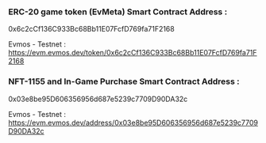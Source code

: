 ### ERC-20 game token (EvMeta) Smart Contract Address :
0x6c2cCf136C933Bc68Bb11E07FcfD769fa71F2168

Evmos - Testnet : https://evm.evmos.dev/token/0x6c2cCf136C933Bc68Bb11E07FcfD769fa71F2168

### NFT-1155 and In-Game Purchase Smart Contract Address :
0x03e8be95D606356956d687e5239c7709D90DA32c

Evmos - Testnet : https://evm.evmos.dev/address/0x03e8be95D606356956d687e5239c7709D90DA32c
